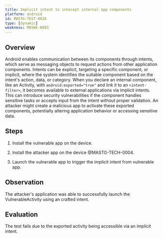```yaml
---
title: Implicit intent to intecept internal app components
platform: android
id: MASTG-TEST-0026
type: [dynamic]
weakness: MASWE-0083
---
```


## Overview

Android enables communication between its components through intents, which serve as messaging objects to request actions from other application components. Intents can be explicit, targeting a specific component, or implicit, where the system identifies the suitable component based on the intent's action, data, or category. When you declare an internal component, like an Activity, with `android:exported="true"` and link it to an `<intent-filter>`, it becomes available to external applications via implicit intents. This can introduce security vulnerabilities if the component handles sensitive tasks or accepts input from the intent without proper validation. An attacker might create a malicious app to activate these exported components, potentially altering application behavior or accessing sensitive data.

## Steps

1. Install the vulnerable app on the device.

2. Install the attacker app on the device @MASTG-TECH-0004.

3. Launch the vulnerable app to trigger the implicit intent from vulnerable app.

## Observation

The attacker's application was able to successfully launch the VulnerableActivity using an crafted intent.

## Evaluation

The test fails due to the exported activity being accessible via an implicit intent.
